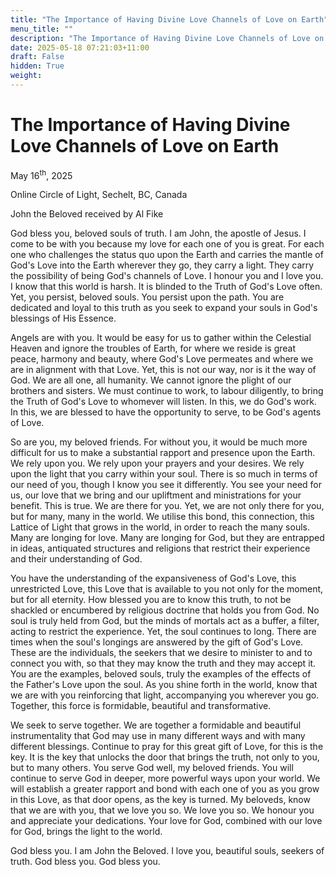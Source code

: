 ```yaml
---
title: "The Importance of Having Divine Love Channels of Love on Earth"
menu_title: ""
description: "The Importance of Having Divine Love Channels of Love on Earth"
date: 2025-05-18 07:21:03+11:00
draft: False
hidden: True
weight:
---
```

# The Importance of Having Divine Love Channels of Love on Earth

May 16<sup>th</sup>, 2025

Online Circle of Light, Sechelt, BC, Canada

John the Beloved received by Al Fike

God bless you, beloved souls of truth. I am John, the apostle of Jesus. I come to be with you because my love for each one of you is great. For each one who challenges the status quo upon the Earth and carries the mantle of God's Love into the Earth wherever they go, they carry a light. They carry the possibility of being God's channels of Love. I honour you and I love you. I know that this world is harsh. It is blinded to the Truth of God's Love often. Yet, you persist, beloved souls. You persist upon the path. You are dedicated and loyal to this truth as you seek to expand your souls in God's blessings of His Essence.

Angels are with you. It would be easy for us to gather within the Celestial Heaven and ignore the troubles of Earth, for where we reside is great peace, harmony and beauty, where God's Love permeates and where we are in alignment with that Love. Yet, this is not our way, nor is it the way of God. We are all one, all humanity. We cannot ignore the plight of our brothers and sisters. We must continue to work, to labour diligently, to bring the Truth of God's Love to whomever will listen. In this, we do God's work. In this, we are blessed to have the opportunity to serve, to be God's agents of Love.

So are you, my beloved friends. For without you, it would be much more difficult for us to make a substantial rapport and presence upon the Earth. We rely upon you. We rely upon your prayers and your desires. We rely upon the light that you carry within your soul. There is so much in terms of our need of you, though I know you see it differently. You see your need for us, our love that we bring and our upliftment and ministrations for your benefit. This is true. We are there for you. Yet, we are not only there for you, but for many, many in the world. We utilise this bond, this connection, this Lattice of Light that grows in the world, in order to reach the many souls. Many are longing for love. Many are longing for God, but they are entrapped in ideas, antiquated structures and religions that restrict their experience and their understanding of God.

You have the understanding of the expansiveness of God's Love, this unrestricted Love, this Love that is available to you not only for the moment, but for all eternity. How blessed you are to know this truth, to not be shackled or encumbered by religious doctrine that holds you from God. No soul is truly held from God, but the minds of mortals act as a buffer, a filter, acting to restrict the experience. Yet, the soul continues to long. There are times when the soul's longings are answered by the gift of God's Love. These are the individuals, the seekers that we desire to minister to and to connect you with, so that they may know the truth and they may accept it. You are the examples, beloved souls, truly the examples of the effects of the Father's Love upon the soul. As you shine forth in the world, know that we are with you reinforcing that light, accompanying you wherever you go. Together, this force is formidable, beautiful and transformative.

We seek to serve together. We are together a formidable and beautiful instrumentality that God may use in many different ways and with many different blessings. Continue to pray for this great gift of Love, for this is the key. It is the key that unlocks the door that brings the truth, not only to you, but to many others. You serve God well, my beloved friends. You will continue to serve God in deeper, more powerful ways upon your world. We will establish a greater rapport and bond with each one of you as you grow in this Love, as that door opens, as the key is turned. My beloveds, know that we are with you, that we love you so. We love you so. We honour you and appreciate your dedications. Your love for God, combined with our love for God, brings the light to the world.

God bless you. I am John the Beloved. I love you, beautiful souls, seekers of truth. God bless you. God bless you.
